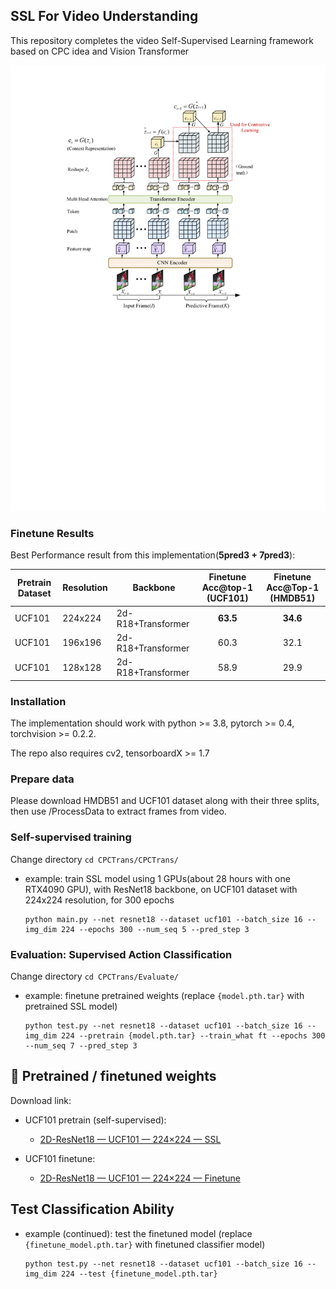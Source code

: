 ## SSL For Video Understanding

This repository completes the video Self-Supervised Learning framework based on CPC idea and Vision Transformer
<p align="center">
  <img src="Architecture.png" alt="Architecture" width="600">
</p>


### Finetune Results

Best Performance result from this implementation(**5pred3 + 7pred3**):

| Pretrain Dataset| Resolution | Backbone | Finetune Acc@top-1 (UCF101) | Finetune Acc@Top-1 (HMDB51) |
|----|----|----|----|----|
|UCF101|224x224|2d-R18+Transformer| **<div align="center">63.5</div>** |**<div align="center">34.6</div>**|
|UCF101|196x196|2d-R18+Transformer| <div align="center">60.3</div> |<div align="center">32.1</div>|
|UCF101|128x128|2d-R18+Transformer| <div align="center">58.9</div> |<div align="center">29.9</div>|


### Installation

The implementation should work with python >= 3.8, pytorch >= 0.4, torchvision >= 0.2.2. 

The repo also requires cv2, tensorboardX >= 1.7

### Prepare data

Please download HMDB51 and UCF101 dataset along with their three splits, then use /ProcessData to extract frames from video.

### Self-supervised training

Change directory `cd CPCTrans/CPCTrans/`

* example: train SSL model using 1 GPUs(about 28 hours with one RTX4090 GPU), with ResNet18 backbone, on UCF101 dataset with 224x224 resolution, for 300 epochs
  ```
  python main.py --net resnet18 --dataset ucf101 --batch_size 16 --img_dim 224 --epochs 300 --num_seq 5 --pred_step 3
  ```

### Evaluation: Supervised Action Classification

Change directory `cd CPCTrans/Evaluate/`

* example: finetune pretrained weights (replace `{model.pth.tar}` with pretrained SSL model)
  ```
  python test.py --net resnet18 --dataset ucf101 --batch_size 16 --img_dim 224 --pretrain {model.pth.tar} --train_what ft --epochs 300 --num_seq 7 --pred_step 3
  ```

## 🔗 Pretrained / finetuned weights

Download link:

- UCF101 pretrain (self-supervised):
  - [2D-ResNet18 — UCF101 — 224×224 — SSL](https://drive.google.com/file/d/1XHIbSzbMaVXcBn86Qu5LbIKo2edzOphN/view?usp=drive_link)

- UCF101 finetune:
  - [2D-ResNet18 — UCF101 — 224×224 — Finetune](https://drive.google.com/file/d/1htAxdKIYCJhSM4QVbhM-eH0uG9-Ry3sz/view?usp=drive_link)

## Test Classification Ability
* example (continued): test the finetuned model (replace `{finetune_model.pth.tar}` with finetuned classifier model)
  ```
  python test.py --net resnet18 --dataset ucf101 --batch_size 16 --img_dim 224 --test {finetune_model.pth.tar}
  ```




